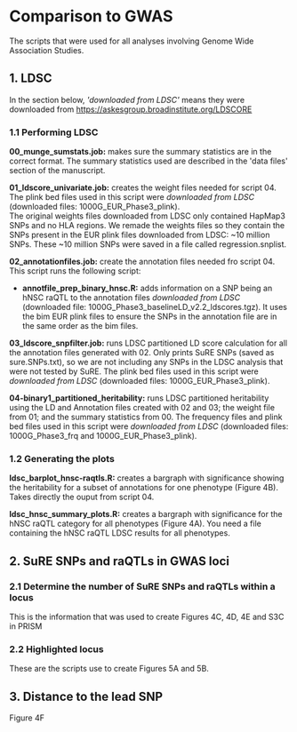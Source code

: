 # Comparison to GWAS
The scripts that were used for all analyses involving Genome Wide Association Studies.

## 1. LDSC
In the section below, _'downloaded from LDSC'_ means they were downloaded from https://askesgroup.broadinstitute.org/LDSCORE
### 1.1 Performing LDSC
**00_munge_sumstats.job:** makes sure the summary statistics are in the correct format. The summary statistics used are described in the 'data files' section of the manuscript.

**01_ldscore_univariate.job:** creates the weight files needed for script 04. The plink bed files used in this script were _downloaded from LDSC_ (downloaded files: 1000G_EUR_Phase3_plink).\
The original weights files downloaded from LDSC only contained HapMap3 SNPs and no HLA regions. We remade the weights files so they contain the SNPs present in the EUR plink files downloaded from LDSC: ~10 million SNPs. These ~10 million SNPs were saved in a file called regression.snplist.

**02_annotationfiles.job:** create the annotation files needed fro script 04. \
This script runs the following script:
- **annotfile_prep_binary_hnsc.R:** adds information on a SNP being an hNSC raQTL to the annotation files _downloaded from LDSC_ (downloaded file: 1000G_Phase3_baselineLD_v2.2_ldscores.tgz). It uses the bim EUR plink files to ensure the SNPs in the annotation file are in the same order as the bim files. 

**03_ldscore_snpfilter.job:** runs LDSC partitioned LD score calculation for all the annotation files generated with 02. Only prints SuRE SNPs (saved as sure.SNPs.txt), so we are not including any SNPs in the LDSC analysis that were not tested by SuRE. The plink bed files used in this script were _downloaded from LDSC_ (downloaded files: 1000G_EUR_Phase3_plink).

**04-binary1_partitioned_heritability:** runs LDSC partitioned heritability using the LD and Annotation files created with 02 and 03; the weight file from 01; and the summary statistics from 00. The frequency files and plink bed files used in this script were _downloaded from LDSC_ (downloaded files: 1000G_Phase3_frq and 1000G_EUR_Phase3_plink).

### 1.2 Generating the plots
**ldsc_barplot_hnsc-raqtls.R:** creates a bargraph with significance showing the heritability for a subset of annotations for one phenotype (Figure 4B). Takes directly the ouput from script 04.

**ldsc_hnsc_summary_plots.R:** creates a bargraph with significance for the hNSC raQTL category for all phenotypes (Figure 4A). You need a file containing the hNSC raQTL LDSC results for all phenotypes.

## 2. SuRE SNPs and raQTLs in GWAS loci
### 2.1 Determine the number of SuRE SNPs and raQTLs within a locus
This is the information that was used to create Figures 4C, 4D, 4E and S3C in PRISM


### 2.2 Highlighted locus
These are the scripts use to create Figures 5A and 5B.

## 3. Distance to the lead SNP
Figure 4F
